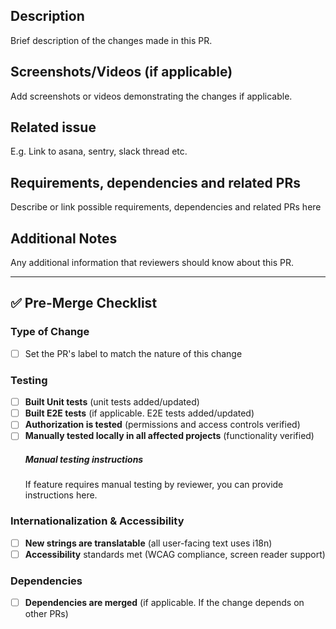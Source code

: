 ## Description
Brief description of the changes made in this PR.

## Screenshots/Videos (if applicable)
Add screenshots or videos demonstrating the changes if applicable.

## Related issue
E.g. Link to asana, sentry, slack thread etc.

## Requirements, dependencies and related PRs
Describe or link possible requirements, dependencies and related PRs here

## Additional Notes
Any additional information that reviewers should know about this PR.

------

## ✅ Pre-Merge Checklist

### Type of Change
- [ ] Set the PR's label to match the nature of this change

### Testing
- [ ] **Built Unit tests** (unit tests added/updated)
- [ ] **Built E2E tests** (if applicable. E2E tests added/updated)
- [ ] **Authorization is tested** (permissions and access controls verified)
- [ ] **Manually tested locally in all affected projects** (functionality verified)
    ##### Manual testing instructions
    If feature requires manual testing by reviewer, you can provide instructions here.

### Internationalization & Accessibility
- [ ] **New strings are translatable** (all user-facing text uses i18n)
- [ ] **Accessibility** standards met (WCAG compliance, screen reader support)

### Dependencies
- [ ] **Dependencies are merged** (if applicable. If the change depends on other PRs)
